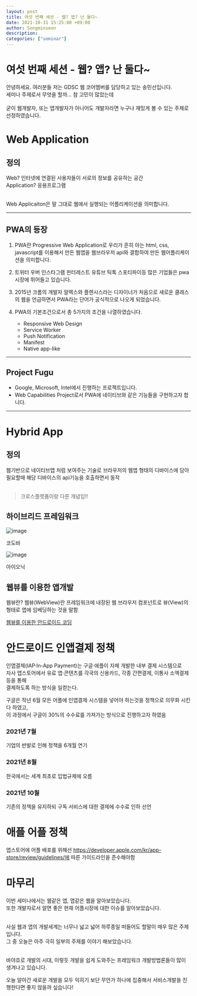 ```yaml
---
layout: post
title: 여섯 번째 세션 - 웹? 앱? 난 둘다~
date: 2021-10-31 15:25:00 +09:00
author: Songminseon
description:
categories: ["seminar"]
---
```


# 여섯 번째 세션 - 웹? 앱? 난 둘다~

안녕하세요. 여러분들 저는 GDSC 웹 코어멤버를 담당하고 있는 송민선입니다.<br>
세미나 주제로서 무엇을 할까... 참 고민이 많았는데<br><br>
굳이 웹개발자, 또는 앱개발자가 아니어도 개발자라면 누구나 재밌게 볼 수 있는 주제로 선정하였습니다.

# Web Application

## 정의

Web? 인터넷에 연결된 사용자들이 서로의 정보를 공유하는 공간<br>
Application? 응용프로그램 <br><br>

Web Applicaiton은 말 그대로 웹에서 실행되는 어플리케이션을 의미합니다.

---

## PWA의 등장

1. PWA란 Progressive Web Application로 우리가 흔히 아는 html, css, javascript를 이용해서 만든 웹앱을 웹브라우저 api와 결합하여 만든 웹어플리케이션을 의미합니다.

2. 트위터 우버 인스타그램 핀터레스트 유튜브 틱톡 스포티파이등 많은 기업들은 pwa시장에 뛰어들고 있습니다.

3. 2015년 크롬의 개발자 알렉스와 플렌시스라는 디자이너가 처음으로 새로운 클래스의 웹을 언급하면서 PWA라는 단어가 공식적으로 나오게 되었습니다.

4. PWA의 기본조건으로서 총 5가지의 조건을 나열하였습니다.
   - Responsive Web Design
   - Service Worker
   - Push Notification
   - Manifest
   - Native app-like

---

## Project Fugu

- Google, Microsoft, Intel에서 진행하는 프로젝트입니다.
- Web Capabilities Project로서 PWA에 네이티브와 같은 기능들을 구현하고자 합니다.

---

# Hybrid App

## 정의

웹기반으로 네이티브앱 처럼 보여주는 기술로 브라우저의 웹앱 형태의 디바이스에 담아 필요할때 해당 디바이스의 api기능을 호출하면서 동작
<br><br>

> 크로스플랫폼이랑 다른 개념임!!

## 하이브리드 프레임워크

![image](https://user-images.githubusercontent.com/52899141/139591376-11d941ba-1caa-46c8-91f4-655f0d8003a2.png)

코도바

![image](https://user-images.githubusercontent.com/52899141/139591455-36314941-665f-4758-9f66-e85c42aaa8d4.png)

아이오닉

## 웹뷰를 이용한 앱개발

웹뷰란? 웹뷰(WebView)란 프레임워크에
내장된 웹 브라우저 컴포넌트로 뷰(View)의 형태로 앱에 임베딩하는 것을 말함

[웹뷰를 이용한 안드로이드 코딩](https://github.com/Songminseon/gdsc-weminar-webview)

# 안드로이드 인앱결제 정책

인앱결제(IAP·In-App Payment)는 구글·애플이 자체 개발한 내부 결제 시스템으로<br>
자사 앱스토어에서 유료 앱·콘텐츠를 각국의 신용카드, 각종 간편결제, 이통사 소액결제 등을 통해<br> 결제하도록 하는 방식을 일컫는다. <br>

구글은 작년 6월 모든 어플에 인앱결제 시스템을 넣어야 하는것을 정책으로 의무화 시킨다 하였고, <br>
이 과정에서 구글이 30%의 수수료를 가져가는 방식으로 진행하고자 하였음

### 2021년 7월

기업의 반발로 인해 정책을 6개월 연기

### 2021년 8월

한국에서는 세계 최초로 입법규제에 오름

### 2021년 10월

기존의 정책을 유지하되 구독 서비스에 대한 결제에 수수료 인하 선언

# 애플 어플 정책

앱스토어에 어플 배포를 위해선 https://developer.apple.com/kr/app-store/review/guidelines/에 따른 가이드라인을 준수해야함

# 마무리

이번 세미나에서는 웹같은 앱, 앱같은 웹을 알아보았습니다. <br>
또한 개발자로서 알면 좋은 현재 어플시장에 대한 이슈를 알아보았습니다. <br><br>

사실 웹과 앱의 개발세계는 너무나 넓고 넓어 하루종일 떠들어도 할말이 매우 많은 주제입니다.<br>
그 중 오늘은 아주 극히 일부의 주제를 이야기 해보았습니다. <br><br>

바야흐로 개발의 시대, 이렇듯 개발을 쉽게 도와주는 프레임워크 개발방법론들이 많이 생겨나고 있습니다. <br>

오늘 알아간 새로운 개발을 모두 익히기 보단 무언가 하나에 집중해서 서비스개발을 진행한다면 좋지 않을까 싶습니다! <br>
